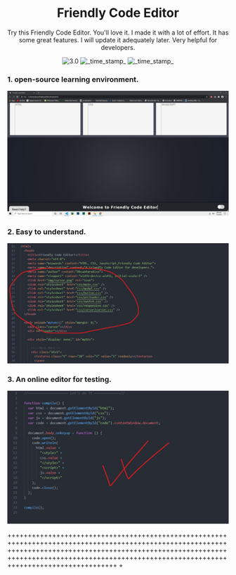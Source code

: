 <div align="center">
 <h1> Friendly Code Editor </h1>

 Try this Friendly Code Editor. You'll love it. I made it with a lot of effort. It has some great features. I will update it adequately later. Very helpful for developers.
 </div>
 <div align="center">  
  <!-- Version -->
    <img src="https://img.shields.io/badge/Version-3.0-blue.svg?longCache=true&style=flat-square"
      alt="3.0" />
    <!-- Last Updated -->
    <img src="https://img.shields.io/badge/Updated-July 3, 2020-orange.svg?longCache=true&style=flat-square"
      alt="_time_stamp_" />
  <!-- Status -->
    <img src="https://img.shields.io/badge/Status-Active-green.svg?longCache=true&style=flat-square"
      alt="_time_stamp_" />
  </div>
 
 
 ### 1. open-source learning environment.
 
 ![alt text](https://github.com/AhsanParadise/Friendly_Code_Editor/blob/master/ScreenShot1.jpg?raw=true)
 
 ### 2. Easy to understand.
 
 ![alt text](https://github.com/AhsanParadise/Friendly_Code_Editor/blob/master/ScreenShot2.jpg?raw=true)
 
 ### 3. An online editor for testing.
 
 ![alt text](https://github.com/AhsanParadise/Friendly_Code_Editor/blob/master/ScreenShot3.jpg?raw=true)

+++++++++++++++++++++++++++++++++++++++++++++++++++++++++++++++++++++++++++++++++++++++++++++++++++++++++++++++++++++++++++++++++++++++++++++++++++++++++++++++++++++++++++++++++++++++++++++++++++++++++++++++++++++++++++++++++++++++++++++++++++
+
